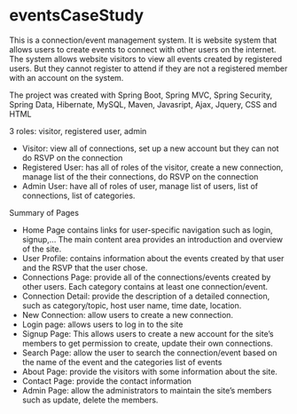 # eventsCaseStudy
This is a connection/event management system. It is website system that allows users to create events to connect with other users on the internet. 
The system allows website visitors to view all events created by registered users. 
But they cannot register to attend if they are not a registered member with an account on the system.

The project was created with Spring Boot, Spring MVC, Spring Security, Spring Data, Hibernate, MySQL, Maven, Javasript, Ajax, Jquery, CSS and HTML

3 roles: visitor, registered user, admin
- Visitor: view all of connections, set up a new account but they can not do RSVP on the connection
- Registered User: has all of roles of the visitor, create a new connection, manage list of the their connections, do RSVP on the connection
- Admin User: have all of roles of user, manage list of users, list of connections, list of categories.

Summary of Pages
- Home Page contains links for user-specific navigation such as login, signup,... The main content area provides an introduction and overview of the site.
- User Profile: contains information about the events created by that user and the RSVP that the user chose.
- Connections Page: provide all of the connections/events created by other users. Each category contains at least one connection/event.
- Connection Detail: provide the description of a detailed connection, such as category/topic, host user name, time date, location.
- New Connection: allow users to create a new connection.
- Login page: allows users to log in to the site
- Signup Page: This allows users to create a new account for the site’s members to get permission to create, update their own connections.
- Search Page: allow the user to search the connection/event based on the name of the event and the categories list of events
- About Page: provide the visitors with some information about the site.
- Contact Page: provide the contact information 
- Admin Page: allow the administrators to maintain the site’s members such as update, delete the members.
